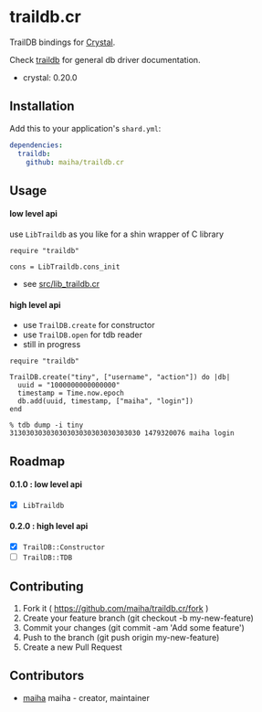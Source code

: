 # traildb.cr

TrailDB bindings for [Crystal](http://crystal-lang.org/).

Check [traildb](https://github.com/traildb/traildb) for general db driver documentation.

- crystal: 0.20.0

## Installation

Add this to your application's `shard.yml`:

```yaml
dependencies:
  traildb:
    github: maiha/traildb.cr
```

## Usage

#### low level api

use `LibTraildb` as you like for a shin wrapper of C library

```crystal
require "traildb"

cons = LibTraildb.cons_init
```

- see [src/lib_traildb.cr](src/lib_traildb.cr)

#### high level api

- use `TrailDB.create` for constructor
- use `TrailDB.open` for tdb reader
- still in progress

```crystal
require "traildb"

TrailDB.create("tiny", ["username", "action"]) do |db|
  uuid = "1000000000000000"
  timestamp = Time.now.epoch
  db.add(uuid, timestamp, ["maiha", "login"])
end
```

```shell
% tdb dump -i tiny
31303030303030303030303030303030 1479320076 maiha login
```

## Roadmap

#### 0.1.0 : low level api

- [x] `LibTraildb`

#### 0.2.0 : high level api

- [x] `TrailDB::Constructor`
- [ ] `TrailDB::TDB`

## Contributing

1. Fork it ( https://github.com/maiha/traildb.cr/fork )
2. Create your feature branch (git checkout -b my-new-feature)
3. Commit your changes (git commit -am 'Add some feature')
4. Push to the branch (git push origin my-new-feature)
5. Create a new Pull Request

## Contributors

- [maiha](https://github.com/maiha) maiha - creator, maintainer
